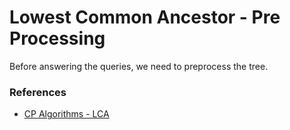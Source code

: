 # Lowest Common Ancestor - Pre Processing
Before answering the queries, we need to preprocess the tree. 

### References
- [CP Algorithms - LCA](https://cp-algorithms.com/graph/lca.html)